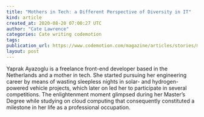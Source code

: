 ```yaml
---
title: "Mothers in Tech: a Different Perspective of Diversity in IT"
kind: article
created_at: 2020-08-20 07:00:27 UTC
author: "Cate Lawrence"
categories: Cate writing codemotion
tags: 
publication_url: https://www.codemotion.com/magazine/articles/stories/mothers-in-tech/
layout: post
---
```

Yaprak Ayazoglu is a freelance front-end developer based in the Netherlands and a mother in tech. She started pursuing her engineering career by means of wasting sleepless nights in solar- and hydrogen-powered vehicle projects, which later on led her to participate in several competitions. The enlightenment moment glimpsed during her Master’s Degree while studying on cloud computing that consequently constituted a milestone in her life as a professional occupation.

